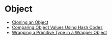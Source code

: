 # Object

- [Cloning an Object](object-clone.md)
- [Comparing Object Values Using Hash Codes](object-compare.md)
- [Wrapping a Primitive Type in a Wrapper Object](object-wrap.md)